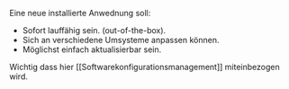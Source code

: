 Eine neue installierte Anwednung soll:
- Sofort lauffähig sein. (out-of-the-box).
- Sich an verschiedene Umsysteme anpassen können.
- Möglichst einfach aktualisierbar sein.

Wichtig dass hier [[Softwarekonfigurationsmanagement]] miteinbezogen wird.
